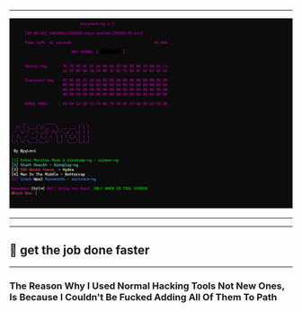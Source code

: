 ---------------------------------------------------------------

![](NetTroll.png)

---------------------------------------------------------------

-------------------------------------------------------------------------------------------------------------------------------------------------------------------------------------------------------------------------
## 🔎 get the job done faster
-------------------------------------------------------------------------------------------------------------------------------------------------------------------------------------------------------------------------

### The Reason Why I Used Normal Hacking Tools Not New Ones, Is Because I Couldn't Be Fucked Adding All Of Them To Path
